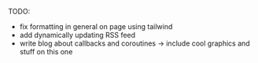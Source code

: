 TODO:

- fix formatting in general on page using tailwind
- add dynamically updating RSS feed
- write blog about callbacks and coroutines
    -> include cool graphics and stuff on this one
